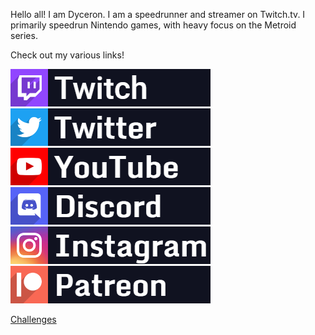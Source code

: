 Hello all! I am Dyceron. I am a speedrunner and streamer on Twitch.tv. I primarily speedrun Nintendo games, with heavy focus on the Metroid series.

Check out my various links!

[![Twitch](/assets/images/Twitch.png)](https://twitch.tv/dyceron) [![Twitter](/assets/images/Twitter.png)](https://twitter.com/dyceron) [![YouTube](/assets/images/YouTube.png)](https://youtube.com/dyceron) [![Discord](/assets/images/Discord.png)](https://discord.com/invite/j3xcTds) [![Instagram](/assets/images/Instagram.png)](https://instagram.com/dyceron_) [![Patreon](/assets/images/Patreon.png)](https://patreon.com/dyceron)

[Challenges](challenges.md)
